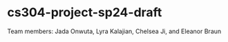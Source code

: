 # cs304-project-sp24-draft

Team members: Jada Onwuta, Lyra Kalajian, Chelsea Ji, and Eleanor Braun
